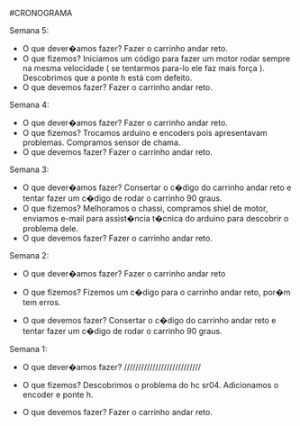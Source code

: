#CRONOGRAMA

Semana 5:
- O que dever�amos fazer? 
Fazer o carrinho andar reto.
-  O que fizemos? 
Iniciamos um código para fazer um motor rodar sempre na mesma velocidade ( se tentarmos para-lo ele faz mais força ).
Descobrimos que a ponte h está com defeito.
- O que devemos fazer? 
Fazer o carrinho andar reto.

Semana 4:
- O que dever�amos fazer? 
Fazer o carrinho andar reto.
-  O que fizemos? 
Trocamos arduino e encoders pois apresentavam problemas. Compramos sensor de chama.
- O que devemos fazer? 
Fazer o carrinho andar reto.

Semana 3:
- O que dever�amos fazer? 
Consertar o c�digo do carrinho andar reto e tentar fazer um c�digo de rodar o carrinho 90 graus.
-  O que fizemos? 
Melhoramos o chassi, compramos shiel de motor, enviamos e-mail para assist�ncia t�cnica do arduino para descobrir o problema dele.
- O que devemos fazer? 
Fazer o carrinho andar reto.

Semana 2:
- O que dever�amos fazer?
Fazer o carrinho andar reto

- O que fizemos?
Fizemos um c�digo para o carrinho andar reto, por�m tem erros.
- O que devemos fazer?
Consertar o c�digo do carrinho andar reto e tentar fazer um c�digo de rodar o carrinho 90 graus.

Semana 1:
- O que dever�amos fazer?
///////////////////////////

- O que fizemos?
Descobrimos o problema do hc sr04. 
Adicionamos o encoder e ponte h.

- O que devemos fazer?
Fazer o carrinho andar reto.
